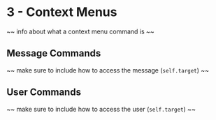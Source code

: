# 3 - Context Menus

~~ info about what a context menu command is ~~

## Message Commands

~~ make sure to include how to access the message (`self.target`) ~~

## User Commands

~~ make sure to include how to access the user (`self.target`) ~~
